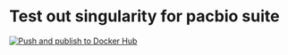 # Test out singularity for pacbio suite #

[![Push and publish to Docker Hub](https://github.com/wckdouglas/smrtlink-tools/actions/workflows/docker.yml/badge.svg)](https://github.com/wckdouglas/smrtlink-tools/actions/workflows/docker.yml)
